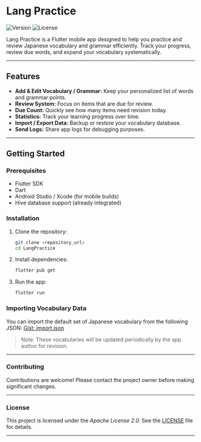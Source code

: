 # Lang Practice

![Version](https://img.shields.io/badge/version-1.1.0-blue)
![License](https://img.shields.io/badge/license-Apache%202.0-green)

Lang Practice is a Flutter mobile app designed to help you practice and review Japanese vocabulary
and
grammar efficiently. Track your progress, review due words, and expand your vocabulary
systematically.

---

## Features

- **Add & Edit Vocabulary / Grammar:** Keep your personalized list of words and grammar points.
- **Review System:** Focus on items that are due for review.
- **Due Count:** Quickly see how many items need revision today.
- **Statistics:** Track your learning progress over time.
- **Import / Export Data:** Backup or restore your vocabulary database.
- **Send Logs:** Share app logs for debugging purposes.

---

## Getting Started

### Prerequisites

- Flutter SDK
- Dart
- Android Studio / Xcode (for mobile builds)
- Hive database support (already integrated)

### Installation

1. Clone the repository:

    ```bash
    git clone <repository_url>
    cd LangPractice
    ```

2. Install dependencies:

    ```bash
    flutter pub get
    ```

3. Run the app:

    ```bash
    flutter run
    ```

### Importing Vocabulary Data

You can import the default set of Japanese vocabulary from the following
JSON: [Gist: import.json](https://gist.github.com/TeslaC00/826064f613940df5a8d2b5bf3c0052c6)

> Note: These vocabularies will be updated periodically by the app author for revision.

---

### Contributing

Contributions are welcome! Please contact the project owner before making significant changes.

---

### License

This project is licensed under the *Apache License 2.0.* See
the [LICENSE](https://github.com/TeslaC00/Lang_practice/blob/master/LICENSE) file for details.

---
